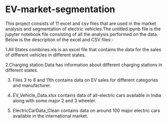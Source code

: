 # EV-market-segmentation
This project consists of 11 excel and csv files that are used in the market analysis and segmentation of electric vehicles.The untitled.ipynb file is the jupyter notebook file consisting of all the analysis performed on the data.
Below is the description of the excel and CSV files:-

1.All States combines.xls is an excel file that contains the data for the sales of different vehicles in different states.

2.Charging station Data has information about different charging stations in different states.

3. Files 3 to 8 and 11th contains data on EV sales for different categories and manufacturer.

4. EV_Vehicle_Data.xlsx contains data of all-electric cars available in India along with some major 2 and 3 wheeler.

5. ElectricCarData_Clean contains data on around 100 major electric cars available in the international market.
